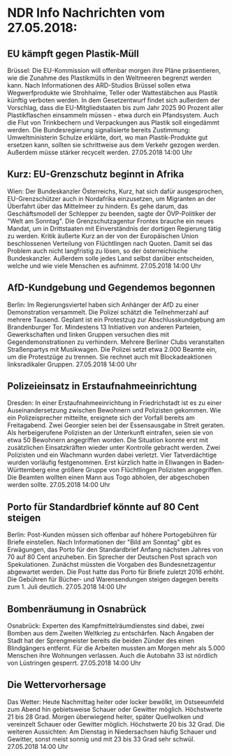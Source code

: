 # NDR Info Nachrichten vom 27.05.2018:


## EU kämpft gegen Plastik-Müll
Brüssel: Die EU-Kommission will offenbar morgen ihre Pläne präsentieren, wie die Zunahme des Plastikmülls in den Weltmeeren begrenzt werden kann. Nach Informationen des ARD-Studios Brüssel sollen etwa Wegwerfprodukte wie Strohhalme, Teller oder Wattestäbchen aus Plastik künftig verboten werden. In dem Gesetzentwurf findet sich außerdem der Vorschlag, dass die EU-Mitgliedstaaten bis zum Jahr 2025 90 Prozent aller Plastikflaschen einsammeln müssen - etwa durch ein Pfandsystem. Auch die Flut von Trinkbechern und Verpackungen aus Plastik soll eingedämmt werden. Die Bundesregierung signalisierte bereits Zustimmung: Umweltministerin Schulze erklärte, dort, wo man Plastik-Produkte gut ersetzen kann, sollten sie schrittweise aus dem Verkehr gezogen werden. Außerdem müsse stärker recycelt werden. 27.05.2018 14:00 Uhr 

## Kurz: EU-Grenzschutz beginnt in Afrika
Wien: Der Bundeskanzler Österreichs, Kurz, hat sich dafür ausgesprochen, EU-Grenzschützer auch in Nordafrika einzusetzen, um Migranten an der Überfahrt über das Mittelmeer zu hindern. Es gehe darum, das Geschäftsmodell der Schlepper zu beenden, sagte der ÖVP-Politiker der "Welt am Sonntag". Die Grenzschutzagentur Frontex brauche ein neues Mandat, um in Drittstaaten mit Einverständnis der dortigen Regierung tätig zu werden. Kritik äußerte Kurz an der von der Europäischen Union beschlossenen Verteilung von Flüchtlingen nach Quoten. Damit sei das Problem auch nicht langfristig zu lösen, so der österreichische Bundeskanzler. Außerdem solle jedes Land selbst darüber entscheiden, welche und wie viele Menschen es aufnimmt. 27.05.2018 14:00 Uhr 

## AfD-Kundgebung und Gegendemos begonnen
Berlin: Im Regierungsviertel haben sich Anhänger der AfD zu einer Demonstration versammelt. Die Polizei schätzt die Teilnehmerzahl auf mehrere Tausend. Geplant ist ein Protestzug zur Abschlusskundgebung am Brandenburger Tor. Mindestens 13 Initiativen von anderen Parteien, Gewerkschaften und linken Gruppen versuchen dies mit Gegendemonstrationen zu verhindern. Mehrere Berliner Clubs veranstalten Straßenpartys mit Musikwagen. Die Polizei setzt etwa 2.000 Beamte ein, um die Protestzüge zu trennen. Sie rechnet auch mit Blockadeaktionen linksradikaler Gruppen. 27.05.2018 14:00 Uhr 

## Polizeieinsatz in Erstaufnahmeeinrichtung
Dresden: In einer Erstaufnahmeeinrichtung in Friedrichstadt ist es zu einer Auseinandersetzung zwischen Bewohnern und Polizisten gekommen. Wie ein Polizeisprecher mitteilte, ereignete sich der Vorfall bereits am Freitagabend. Zwei Georgier seien bei der Essensausgabe in Streit geraten. Als herbeigerufene Polizisten an der Unterkunft eintrafen, seien sie von etwa 50 Bewohnern angegriffen worden. Die Situation konnte erst mit zusätzlichen Einsatzkräften wieder unter Kontrolle gebracht werden. Zwei Polizisten und ein Wachmann wurden dabei verletzt. Vier Tatverdächtige wurden vorläufig festgenommen. Erst kürzlich hatte in Ellwangen in Baden-Württemberg eine größere Gruppe von Flüchtlingen Polizisten angegriffen. Die Beamten wollten einen Mann aus Togo abholen, der abgeschoben werden sollte. 27.05.2018 14:00 Uhr 

## Porto für Standardbrief könnte auf 80 Cent steigen
Berlin: Post-Kunden müssen sich offenbar auf höhere Portogebühren für Briefe einstellen. Nach Informationen der "Bild am Sonntag" gibt es Erwägungen, das Porto für den Standardbrief Anfang nächsten Jahres von 70 auf 80 Cent anzuheben. Ein Sprecher der Deutschen Post sprach von Spekulationen. Zunächst müssten die Vorgaben des Bundesnetzagentur abgewartet werden. Die Post hatte das Porto für Briefe zuletzt 2016 erhöht. Die Gebühren für Bücher- und Warensendungen steigen dagegen bereits zum 1. Juli deutlich. 27.05.2018 14:00 Uhr 

## Bombenräumung in Osnabrück
Osnabrück: 	Experten des Kampfmittelräumdienstes sind dabei, zwei Bomben aus dem Zweiten Weltkrieg zu entschärfen. Nach Angaben der Stadt hat der Sprengmeister bereits die beiden Zünder des einen Blindgängers entfernt. Für die Arbeiten mussten am Morgen mehr als 5.000 Menschen ihre Wohnungen verlassen. Auch die Autobahn 33 ist nördlich von Lüstringen gesperrt. 27.05.2018 14:00 Uhr 

## Die Wettervorhersage
Das Wetter:
Heute Nachmittag heiter oder locker bewölkt, im Ostseeumfeld zum Abend hin gebietsweise Schauer oder Gewitter möglich. Höchstwerte 21 bis 28 Grad. Morgen überwiegend heiter, später Quellwolken und vereinzelt Schauer oder Gewitter möglich. Höchstwerte 20 bis 32 Grad. Die weiteren Aussichten: Am Dienstag in Niedersachsen häufig Schauer und Gewitter, sonst meist sonnig und mit 23 bis 33 Grad sehr schwül. 27.05.2018 14:00 Uhr 

